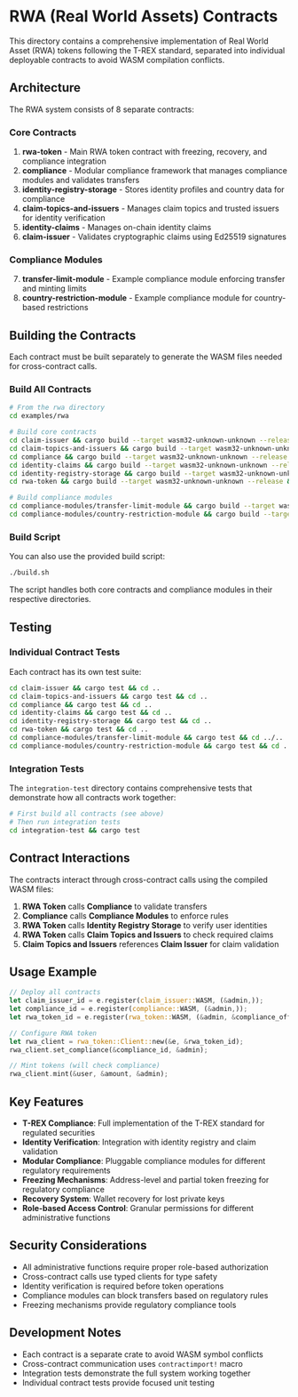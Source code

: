 # RWA (Real World Assets) Contracts

This directory contains a comprehensive implementation of Real World Asset (RWA) tokens following the T-REX standard, separated into individual deployable contracts to avoid WASM compilation conflicts.

## Architecture

The RWA system consists of 8 separate contracts:

### Core Contracts

1. **rwa-token** - Main RWA token contract with freezing, recovery, and compliance integration
2. **compliance** - Modular compliance framework that manages compliance modules and validates transfers
3. **identity-registry-storage** - Stores identity profiles and country data for compliance
4. **claim-topics-and-issuers** - Manages claim topics and trusted issuers for identity verification
5. **identity-claims** - Manages on-chain identity claims
6. **claim-issuer** - Validates cryptographic claims using Ed25519 signatures

### Compliance Modules

7. **transfer-limit-module** - Example compliance module enforcing transfer and minting limits
8. **country-restriction-module** - Example compliance module for country-based restrictions

## Building the Contracts

Each contract must be built separately to generate the WASM files needed for cross-contract calls.

### Build All Contracts

```bash
# From the rwa directory
cd examples/rwa

# Build core contracts
cd claim-issuer && cargo build --target wasm32-unknown-unknown --release && cd ..
cd claim-topics-and-issuers && cargo build --target wasm32-unknown-unknown --release && cd ..
cd compliance && cargo build --target wasm32-unknown-unknown --release && cd ..
cd identity-claims && cargo build --target wasm32-unknown-unknown --release && cd ..
cd identity-registry-storage && cargo build --target wasm32-unknown-unknown --release && cd ..
cd rwa-token && cargo build --target wasm32-unknown-unknown --release && cd ..

# Build compliance modules
cd compliance-modules/transfer-limit-module && cargo build --target wasm32-unknown-unknown --release && cd ../..
cd compliance-modules/country-restriction-module && cargo build --target wasm32-unknown-unknown --release && cd ../..
```

### Build Script

You can also use the provided build script:

```bash
./build.sh
```

The script handles both core contracts and compliance modules in their respective directories.

## Testing

### Individual Contract Tests

Each contract has its own test suite:

```bash
cd claim-issuer && cargo test && cd ..
cd claim-topics-and-issuers && cargo test && cd ..
cd compliance && cargo test && cd ..
cd identity-claims && cargo test && cd ..
cd identity-registry-storage && cargo test && cd ..
cd rwa-token && cargo test && cd ..
cd compliance-modules/transfer-limit-module && cargo test && cd ../..
cd compliance-modules/country-restriction-module && cargo test && cd ../..
```

### Integration Tests

The `integration-test` directory contains comprehensive tests that demonstrate how all contracts work together:

```bash
# First build all contracts (see above)
# Then run integration tests
cd integration-test && cargo test
```

## Contract Interactions

The contracts interact through cross-contract calls using the compiled WASM files:

1. **RWA Token** calls **Compliance** to validate transfers
2. **Compliance** calls **Compliance Modules** to enforce rules
3. **RWA Token** calls **Identity Registry Storage** to verify user identities
4. **RWA Token** calls **Claim Topics and Issuers** to check required claims
5. **Claim Topics and Issuers** references **Claim Issuer** for claim validation

## Usage Example

```rust
// Deploy all contracts
let claim_issuer_id = e.register(claim_issuer::WASM, (&admin,));
let compliance_id = e.register(compliance::WASM, (&admin,));
let rwa_token_id = e.register(rwa_token::WASM, (&admin, &compliance_officer, &recovery_agent, &name, &symbol, &decimals));

// Configure RWA token
let rwa_client = rwa_token::Client::new(&e, &rwa_token_id);
rwa_client.set_compliance(&compliance_id, &admin);

// Mint tokens (will check compliance)
rwa_client.mint(&user, &amount, &admin);
```

## Key Features

- **T-REX Compliance**: Full implementation of the T-REX standard for regulated securities
- **Identity Verification**: Integration with identity registry and claim validation
- **Modular Compliance**: Pluggable compliance modules for different regulatory requirements
- **Freezing Mechanisms**: Address-level and partial token freezing for regulatory compliance
- **Recovery System**: Wallet recovery for lost private keys
- **Role-based Access Control**: Granular permissions for different administrative functions

## Security Considerations

- All administrative functions require proper role-based authorization
- Cross-contract calls use typed clients for type safety
- Identity verification is required before token operations
- Compliance modules can block transfers based on regulatory rules
- Freezing mechanisms provide regulatory compliance tools

## Development Notes

- Each contract is a separate crate to avoid WASM symbol conflicts
- Cross-contract communication uses `contractimport!` macro
- Integration tests demonstrate the full system working together
- Individual contract tests provide focused unit testing
